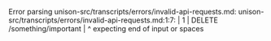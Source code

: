 Error parsing unison-src/transcripts/errors/invalid-api-requests.md: unison-src/transcripts/errors/invalid-api-requests.md:1:7:
  |
1 | DELETE /something/important
  |       ^
expecting end of input or spaces
